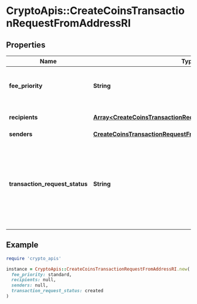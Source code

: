 # CryptoApis::CreateCoinsTransactionRequestFromAddressRI

## Properties

| Name | Type | Description | Notes |
| ---- | ---- | ----------- | ----- |
| **fee_priority** | **String** | Represents the fee priority of the automation, whether it is \&quot;slow\&quot;, \&quot;standard\&quot; or \&quot;fast\&quot;. |  |
| **recipients** | [**Array&lt;CreateCoinsTransactionRequestFromAddressRIRecipients&gt;**](CreateCoinsTransactionRequestFromAddressRIRecipients.md) | Defines the destination for the transaction, i.e. the recipient(s). |  |
| **senders** | [**CreateCoinsTransactionRequestFromAddressRISenders**](CreateCoinsTransactionRequestFromAddressRISenders.md) |  |  |
| **transaction_request_status** | **String** | Defines the status of the transaction request, e.g. \&quot;created, \&quot;await_approval\&quot;, \&quot;pending\&quot;, \&quot;prepared\&quot;, \&quot;signed\&quot;, \&quot;broadcasted\&quot;, \&quot;success\&quot;, \&quot;failed\&quot;, \&quot;rejected\&quot;, mined\&quot;. |  |

## Example

```ruby
require 'crypto_apis'

instance = CryptoApis::CreateCoinsTransactionRequestFromAddressRI.new(
  fee_priority: standard,
  recipients: null,
  senders: null,
  transaction_request_status: created
)
```

